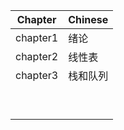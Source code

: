 | Chapter | Chinese |
| ------- | ------- |
| chapter1 | 绪论 |
| chapter2 | 线性表 |
| chapter3 | 栈和队列 |
|||
|||
|||
|||
|||
|||
|||
|||
|||
